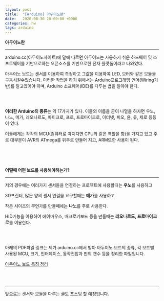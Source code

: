 ```yaml
---
layout: post
title:  "[Arduino] 아두이노란"
date:   2020-08-30 20:00:00 +0900
categories: hw
tags: arduino
---
```

**아두이노란**

----

arduino.cc(아두이노사이트)에 말에 따르면 아두이노는 사용하기 쉬운 하드웨어 및 소프트웨어를 기반으로하는 오픈소스를 기반으로한 전자 플랫폼이라고 나와있다.

아두이노 보드는 센서를 이용하여 측정하고 그값을 이용하여 LED, 모터와 같은 모듈을 구동시킬수있습니다. 이러한 작업을 하기 위해서는 Arduino프로그래밍 언어(Wiring기반)를 알고있어야 하며, Arduino 소프웨어(IDE)를 다루는 법을 알아야 한다.

<br/>
<br/>

**이러한 Arduino의 종류**는 약 17가지가 있다.  이들의 이름을 굳이 나열을 하자면 우노, 나노, 메가, 레오나르도, 마이크로,  프로, 프로마이크로,  이더넷, 피오, 윤, 듀, 제로 등등이 있다.

이들에게는 각각의 MCU(컴퓨터로 따지자면 CPU와 같은 역할을 함)을 가지고 있고 주로 대부분이 AVR의 ATmega를 위주로 만들어 지고, ARM또한 사용이 된다. 

<br/>
<br/>
<br/>

**어떨때 어떤 보드를 사용해야하는가?**

----
저의 경우에는 여러가지 센서들을 연결하는 프로젝트에 사용할때는 **우노**를 사용하고

3D프린터, 많은 양의 센서 연결을 요구할때는 **메가**를 사용하고

작은 사이즈의 무언가를 만들때에는 **나노**를 주로 사용한다.

HID기능을 이용하여 에어마우스, 매크로키보드 등을 만들때는 **레오나르도, 프로마이크로**를 이용한다.

<br/>
<br/>

아래의 PDF파일 링크는 제가 arduino.cc에서 받아 아두이노 보드의 종류, 각 보드별 사용된 MCU, 크기, 인터페이스, 동작전압과 핀의 갯수 등을 정리한 파일입니다. 

[아두이노 보드 특징 정리](https://drive.google.com/file/d/1cP2dKsULvnU5jSmELlSWxe-L9GJne_yB/view?usp=sharing)

<br/>
<br/>

---
앞으로는 센서와 모듈을 다루는 글도 포스팅 할 예정입니다.
